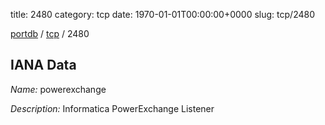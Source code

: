 title: 2480
category: tcp
date: 1970-01-01T00:00:00+0000
slug: tcp/2480

[portdb](/) / [tcp](/category/tcp.html) / 2480


## IANA Data

_Name:_ powerexchange

_Description:_ Informatica PowerExchange Listener

